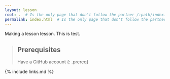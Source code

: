 ```yaml
---
layout: lesson
root: .  # Is the only page that don't follow the partner /:path/index.html
permalink: index.html  # Is the only page that don't follow the partner /:path/index.html
---
```

<!-- FIXME: home page introduction -->

Making a lesson lesson.  This is test.

> ## Prerequisites
>
> Have a GitHub account
{: .prereq}

{% include links.md %}

